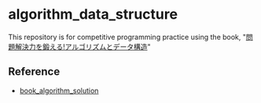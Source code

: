 # algorithm_data_structure

This repository is for competitive programming practice using the book, "[問題解決力を鍛える!アルゴリズムとデータ構造](https://www.amazon.co.jp/%E5%95%8F%E9%A1%8C%E8%A7%A3%E6%B1%BA%E5%8A%9B%E3%82%92%E9%8D%9B%E3%81%88%E3%82%8B-%E3%82%A2%E3%83%AB%E3%82%B4%E3%83%AA%E3%82%BA%E3%83%A0%E3%81%A8%E3%83%87%E3%83%BC%E3%82%BF%E6%A7%8B%E9%80%A0-KS%E6%83%85%E5%A0%B1%E7%A7%91%E5%AD%A6%E5%B0%82%E9%96%80%E6%9B%B8-%E5%A4%A7%E6%A7%BB-%E5%85%BC%E8%B3%87/dp/4065128447/ref=asc_df_4065128447/?tag=jpgo-22&linkCode=df0&hvadid=342458612368&hvpos=&hvnetw=g&hvrand=15213910119410416990&hvpone=&hvptwo=&hvqmt=&hvdev=c&hvdvcmdl=&hvlocint=&hvlocphy=1009311&hvtargid=pla-939742448341&psc=1&th=1&psc=1)"

## Reference

- [book_algorithm_solution](https://github.com/drken1215/book_algorithm_solution)
